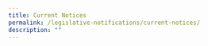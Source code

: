```yaml
---
title: Current Notices
permalink: /legislative-notifications/current-notices/
description: ""
---
```

